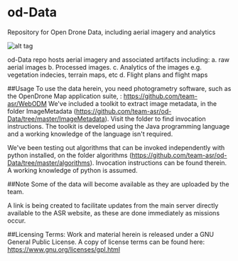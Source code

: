 # od-Data
Repository for Open Drone Data, including aerial imagery and analytics

![alt tag](https://user-images.githubusercontent.com/1425839/33735588-c4386eca-dba0-11e7-8c2f-b987f33ba90a.png)

od-Data repo hosts aerial imagery and associated artifacts including:
a. raw aerial images
b. Processed images.
c. Analytics of the images e.g. vegetation indecies, terrain maps, etc
d. Flight plans and flight maps

##Usage
To use the data herein, you need photogrametry software, such as the OpenDrone Map application suite, : https://github.com/team-asr/WebODM
We've included a toolkit to extract image metadata, in the folder ImageMetadata (https://github.com/team-asr/od-Data/tree/master/ImageMetadata). Visit the folder to find
invocation instructions. The toolkit is developed using the Java programming language and a working knowledge of the language isn't required.

We've been testing out algorithms that can be invoked independently with python installed, on the folder algorithms (https://github.com/team-asr/od-Data/tree/master/algorithms). Invocation instructions
can be found therein. A working knowledge of python is assumed.

##Note
Some of the data will become available as they are uploaded by the team.

A link is being created to facilitate updates from the main server directly available to the ASR website, as these are done immediately as missions occur. 

##Licensing Terms:
Work and material herein is released under a GNU General Public License. A copy of license terms can be found here: https://www.gnu.org/licenses/gpl.html
